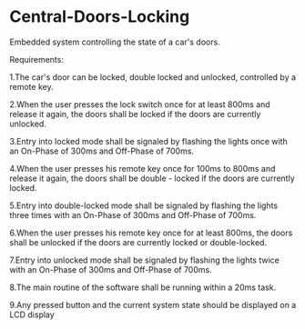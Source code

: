 # Central-Doors-Locking
Embedded system controlling the state of a car's doors.

  Requirements:

  1.The car's door can be locked, double locked and unlocked, controlled by a remote key.

  2.When the user presses the lock switch once for at least 800ms and release it again, the doors shall be
locked if the doors are currently unlocked.

  3.Entry into locked mode shall be signaled by flashing the lights once with an On-Phase of 300ms and Off-Phase of
700ms.

  4.When the user presses his remote key once for 100ms to 800ms and release it again, the doors shall be double -
locked if the doors are currently locked.

  5.Entry into double-locked mode shall be signaled by flashing the lights three times with an On-Phase of 300ms and
Off-Phase of 700ms.

  6.When the user presses his remote key once for at least 800ms, the doors shall be unlocked if the doors are
currently locked or double-locked.

  7.Entry into unlocked mode shall be signaled by flashing the lights twice with an On-Phase of 300ms and Off-Phase
of 700ms.

  8.The main routine of the software shall be running within a 20ms task.

  9.Any pressed button and the current system state should be displayed on a LCD display
